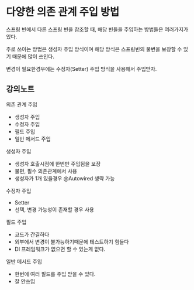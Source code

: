 # 다양한 의존 관계 주입 방법



스프링 빈에서 다른 스프링 빈을 참조할 때, 해당 빈들을 주입하는 방법들은 여러가지가 있다.



주로 쓰이는 방법은 생성자 주입 방식이며 해당 방식은 스프링빈의 불변을 보장할 수 있기 때문에 많이 쓰인다.



변경이 필요한경우에는 수정자(Setter) 주입 방식을 사용해서 주입받자.



## 강의노트



의존 관계 주입

- 생성자 주입
- 수정자 주입
- 필드 주입
- 일반 메서드 주입



생성자 주입

- 생성자 호출시점에 한번만 주입됨을 보장
- 불편, 필수 의존관계에서 사용
- 생성자가 1개 있을경우 @Autowired 생략 가능



수정자 주입

- Setter
- 선택, 변경 가능성이 존재할 경우 사용



필드 주입

- 코드가 간결하다 
- 외부에서 변경이 불가능하기때문에 테스트하기 힘들다
- DI 프레임워크가 없으면 할 수 있는게 없다.



일반 메서드 주입

- 한번에 여러 필드를 주입 받을 수 있다.
- 잘 안쓰임